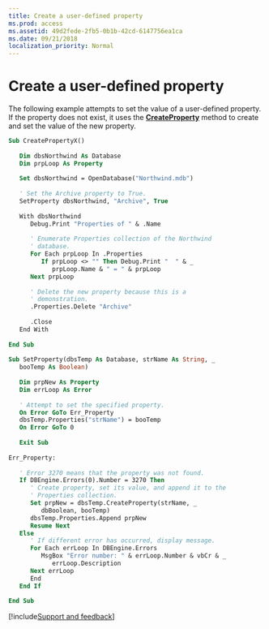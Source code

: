 ```yaml
---
title: Create a user-defined property
ms.prod: access
ms.assetid: 49d2fede-2fb5-0b1b-42cd-6147756ea1ca
ms.date: 09/21/2018
localization_priority: Normal
---
```



# Create a user-defined property

The following example attempts to set the value of a user-defined property. If the property does not exist, it uses the **[CreateProperty](../../../api/overview/Access.md)** method to create and set the value of the new property.


```vb
Sub CreatePropertyX() 
 
   Dim dbsNorthwind As Database 
   Dim prpLoop As Property 
 
   Set dbsNorthwind = OpenDatabase("Northwind.mdb") 
 
   ' Set the Archive property to True. 
   SetProperty dbsNorthwind, "Archive", True 
    
   With dbsNorthwind 
      Debug.Print "Properties of " & .Name 
       
      ' Enumerate Properties collection of the Northwind  
      ' database. 
      For Each prpLoop In .Properties 
         If prpLoop <> "" Then Debug.Print "  " & _ 
            prpLoop.Name & " = " & prpLoop 
      Next prpLoop 
 
      ' Delete the new property because this is a  
      ' demonstration. 
      .Properties.Delete "Archive" 
 
      .Close 
   End With 
 
End Sub 
 
Sub SetProperty(dbsTemp As Database, strName As String, _ 
   booTemp As Boolean) 
 
   Dim prpNew As Property 
   Dim errLoop As Error 
 
   ' Attempt to set the specified property. 
   On Error GoTo Err_Property 
   dbsTemp.Properties("strName") = booTemp 
   On Error GoTo 0 
 
   Exit Sub 
 
Err_Property: 
 
   ' Error 3270 means that the property was not found. 
   If DBEngine.Errors(0).Number = 3270 Then 
      ' Create property, set its value, and append it to the  
      ' Properties collection. 
      Set prpNew = dbsTemp.CreateProperty(strName, _ 
         dbBoolean, booTemp) 
      dbsTemp.Properties.Append prpNew 
      Resume Next 
   Else 
      ' If different error has occurred, display message. 
      For Each errLoop In DBEngine.Errors 
         MsgBox "Error number: " & errLoop.Number & vbCr & _ 
            errLoop.Description 
      Next errLoop 
      End 
   End If 
 
End Sub
```

[!include[Support and feedback](~/includes/feedback-boilerplate.md)]